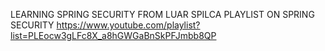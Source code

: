 LEARNING SPRING SECURITY FROM LUAR SPILCA PLAYLIST ON SPRING SECURITY
https://www.youtube.com/playlist?list=PLEocw3gLFc8X_a8hGWGaBnSkPFJmbb8QP
